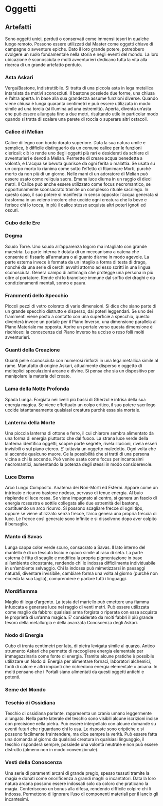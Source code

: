 # Oggetti

## Artefatti

Sono oggetti unici, perduti o conservati come immensi tesori in qualche luogo remoto. Possono essere utilizzati dal Master come oggetti chiave di campagne o avventure epiche. Dato il loro grande potere, potrebbero svolgere un ruolo fondamentale nella storia e negli eventi del mondo. La loro ubicazione è sconosciuta e molti avventurieri dedicano tutta la vita alla ricerca di un grande artefatto perduto.

### Asta Askari

Verga/Bastone, Indistruttibile. Si tratta di una piccola asta in lega metallica intarsiata da motivi sconosciuti. Il bastone possiede due forme, una chiusa e l’altra aperta. In base alla sua grandezza assume funzioni diverse. Quando viene chiusa è lunga quaranta centimetri e può essere utilizzata in modo simile ad una torcia (si illumina ad una estremità). Aperta, diventa un’asta che può essere allungata fino a due metri, risultando utile in particolar modo quando si tratta di scalare una parete di roccia o superare altri ostacoli.

### Calice di Melian

Calice di legno con bordo dorato superiore. Data la sua natura umile e semplice, è difficile distinguerlo da un comune calice per le funzioni clericali; ciò lo rende uno degli oggetti più rari e desiderati da schiere di avventurieri e devoti a Melian. Permette di creare acqua benedetta a volontà, e L’acqua se bevuta guarisce da ogni ferita o malattia. Se usata su un corpo morto lo rianima come sotto l’effetto di Rianimare Morti, purchè morto da non più di un giorno. Nelle mani di un adoratore di Melian può essere usato come reliquia sacra. Emana luce diurna in un raggio di dieci metri. Il Calice può anche essere utilizzato come focus necromantico, se opportunamente sconsacrato tramite un complesso rituale sacrilego. In questo caso, il suo potere si manifesta in senso opposto: l’acqua generata si trasforma in un veleno incolore che uccide ogni creatura che lo beve e ferisce chi lo tocca, in più il calice stesso acquista altri poteri ignoti ed oscuri.

### Cubo delle Ere

### Dogma

Scudo Torre. Uno scudo all’apparenza logoro ma intagliato con grande maestria. La parte interna è dotata di un meccanismo a catena che consente di fissarlo all’armatura o al guanto d’arme in modo agevole. La parte esterna invece è formata da un intaglio a forma di testa di drago, nonché da una serie di cerchi avvolti attorno ad esso scritti in una lingua sconosciuta. Genera campo di antimagia che protegge una persona in più oltre al portatore. Rende chi lo brandisce immune dal soffio dei draghi e da condizionamenti mentali, sonno e paura.

### Frammenti dello Specchio

Piccoli pezzi di vetro colorato di varie dimensioni. Si dice che siano parte di un grande specchio distrutto e disperso, dai poteri leggendari. Se uno dei frammenti viene posto a contatto con una superficie a specchio, questo diventerà invece un portale per il Piano Inverso, una dimensione parallela al Piano Materiale ma opposta. Aprire un portale verso questa dimensione è rischioso: la conoscenza del Piano Inverso ha ucciso o reso folli molti avventurieri.

### Guanti della Creazione

Guanti pelle sconosciuta con numerosi rinforzi in una lega metallica simile al rame. Manufatto di origine Askari, attualmente disperso e oggetto di molteplici speculazioni arcane e divine. Si pensa che sia un dispositivo per manipolare la materia del creato.

### Lama della Notte Profonda

Spada Lunga. Forgiata nei livelli più bassi di Gherzul e intrisa della sua energia magica. Se viene effettuato un colpo critico, il suo potere sacrilego uccide istantaneamente qualsiasi creatura purchè essa sia mortale.

### Lanterna della Morte

Una piccola lanterna di ottone e ferro, il cui chiarore sembra alimentato da una forma di energia piuttosto che dal fuoco. La strana luce verde della lanterna identifica oggetti, scopre porte segrete, rivela illusioni, rivela esseri invisibili o sul piano etereo. E’ tuttavia un oggetto maledetto. Ogni volta che si accende qualcuno muore. Ce la possibilità che si tratti di una persona vicina a chi la accende. Può venire usata come focus per incantesimi necromantici, aumentando la potenza degli stessi in modo considerevole.

### Luce Eterna

Arco Lungo Composito. Anatema dei Non-Morti ed Esterni. Appare come un intricato e ricurvo bastone nodoso, pervaso di tenue energia. Al buio risplende di luce rossa. Se viene impugnato al centro, si genera un fascio di energia rossastra e sottile collegata alle due estremità del bastone, costituendo un arco ricurvo. Si possono scagliare frecce di ogni tipo, oppure se viene utilizzato senza frecce, l’arco genera una propria freccia di luce. Le frecce così generate sono infinite e si dissolvono dopo aver colpito il bersaglio.

### Manto di Savas

Lunga cappa color verde scuro, consacrato a Savas. Il lato interno del mantello è di un tessuto liscio e opaco simile al raso di seta. La parte esterna è fitta di scaglie e modifica la propria pigmentazione in base all’ambiente circostante, rendendo chi lo indossa difficilmente individuabile in un’ambiente selvaggio. Chi la indossa può mimetizzarsi in paesaggi naturali, diventare invisibile, cambiare forma una volta al giorno (purché non ecceda la sua taglia), comprendere e parlare tutti i linguaggi.

### Mordifiamma

Maglio di lega d’argento. La testa del martello può emettere una fiamma infuocata e generare luce nel raggio di venti metri. Può essere utilizzata come maglio da fabbro: qualsiasi arma forgiata o riparata con essa acquista le proprietà di un’arma magica. E’ considerato da molti fabbri il più grande tesoro della metallurgia e della avanzata Conoscenza degli Askari.

### Nodo di Energia

Cubo di trenta centimetri per lato, di pietra levigata simile al quarzo. Antico strumento Askari che permette di raccogliere energia elementale per immagazzinarla come fonte di energia. Tramite alcune pratiche è possibile utilizzare un Nodo di Energia per alimentare fornaci, laboratori alchemici, fonti di calore e altri impianti che richiedono energia elementale o arcana. In molti pensano che i Portali siano alimentati da questi oggetti antichi e potenti.

### Seme del Mondo

### Teschio di Ossidiana

Teschio di ossidiana parlante, rappresenta un cranio umano leggermente allungato. Nella parte laterale del teschio sono visibili alcune iscrizioni incise con precisione nella pietra. Può essere interpellato con alcune domande su eventi futuri che riguardano chi lo usa. Le risposte sono criptiche e si possono facilmente fraintendere, ma dice sempre la verità. Può essere fatta una domanda al giorno da qualsiasi creatura in qualsiasi linguaggio, il teschio risponderà sempre, possiede una volontà neutrale e non può essere distrutto (almeno non in modo convenzionale).

### Vesti della Conoscenza

Una serie di paramenti arcani di grande pregio, spesso tessuti tramite la magia e donati come onorificenza a grandi maghi o incantatori. Data la loro natura arcana possono essere indossati solo da coloro che praticano la magia. Conferiscono un bonus alla difesa, rendendo difficile colpire chi li indossa. Permettono di ignorare l’uso di componenti materiali per il lancio gli incantesimi.
